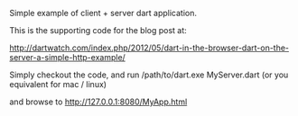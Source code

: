 Simple example of client + server dart application.

This is the supporting code for the blog post at:

http://dartwatch.com/index.php/2012/05/dart-in-the-browser-dart-on-the-server-a-simple-http-example/

Simply checkout the code, and run 
/path/to/dart.exe MyServer.dart 
(or you equivalent for mac / linux)

and browse to http://127.0.0.1:8080/MyApp.html
